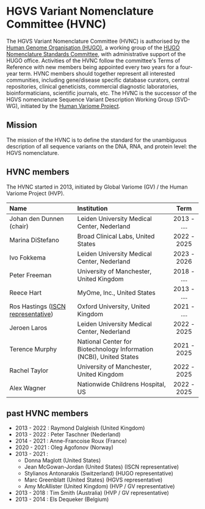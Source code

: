 # HGVS Variant Nomenclature Committee (HVNC)

The HGVS Variant Nomenclature Committee (HVNC) is authorised by the [Human Genome Organisation (HUGO)](https://www.hugo-international.org), a working group of the [HUGO Nomenclature Standards Committee](https://www.hugo-international.org/standards), with administrative support of the HUGO office.
Activities of the HVNC follow the committee's Terms of Reference with new members being appointed every two years for a four-year term.
HVNC members should together represent all interested communities, including gene/disease specific database curators, central repositories, clinical geneticists, commercial diagnostic laboratories, bioinformaticians, scientific journals, etc.
The HVNC is the successor of the HGVS nomenclature Sequence Variant Description Working Group (SVD-WG), initiated by the [Human Variome Project](https://www.humanvariomeproject.org/sdp/wg04-sequence-variant-description-committee.html).

## Mission

The mission of the HVNC is to define the standard for the unambiguous description of all sequence variants on the DNA, RNA, and protein level: the HGVS nomenclature.

## HVNC members

The HVNC started in 2013, initiated by Global Variome (GV) / the Human Variome Project (HVP).

| Name                         | Institution                                  |    Term     |
| :----------------------------| :-----------------------------------         | :---------: |
| Johan den Dunnen (chair)     | Leiden University Medical Center, Nederland  | 2013 - .... |
| Marina DiStefano             | Broad Clinical Labs, United States           | 2022 - 2025 |
| Ivo Fokkema                  | Leiden University Medical Center, Nederland  | 2023 - 2026 |
| Peter Freeman                | University of Manchester, United Kingdom     | 2018 - .... |
| Reece Hart                   | MyOme, Inc., United States                   | 2013 - .... |
| Ros Hastings ([ISCN representative](consultation/ISCN.md)) | Oxford University, United Kingdom | 2021 - .... |
| Jeroen Laros                 | Leiden University Medical Center, Nederland  | 2022 - 2025 |
| Terence Murphy               | National Center for Biotechnology Information (NCBI), United States                          | 2021 - 2025 |
| Rachel Taylor                | University of Manchester, United Kingdom     | 2022 - 2025 |
| Alex Wagner                  | Nationwide Childrens Hospital, US            | 2022 - 2025 |

## past HVNC members

- 2013 - 2022 : Raymond Dalgleish (United Kingdom)
- 2013 - 2022 : Peter Taschner (Nederland)
- 2014 - 2021 : Anne-Francoise Roux (France)
- 2020 - 2021 : Oleg Agofonov (Norway)
- 2013 - 2021 :
    - Donna Maglott (United States)
    - Jean McGowan-Jordan (United States) (ISCN representative)
    - Stylianos Antonarakis (Switzerland) (HUGO representative)
    - Marc Greenblatt (United States) (HGVS representative)
    - Amy McAllister (United Kingdom) (HVP / GV representative)
- 2013 - 2018 : Tim Smith (Australia) (HVP / GV representative)
- 2013 - 2014 : Els Dequeker (Belgium)
